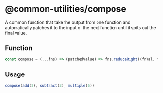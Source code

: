 # @common-utilities/compose

A common function that take the output from one function and automatically patches it to the input of the next function until it spits out the final value.

## Function

```javascript
const compose = (...fns) => (patchedValue) => fns.reduceRight((fnVal, fn) => fn(fnVal), patchedValue)
```

## Usage

```javascript
compose(add(2), subtract(3), multiple(5))
```
